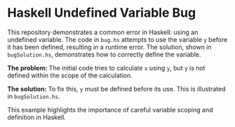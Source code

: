 # Haskell Undefined Variable Bug

This repository demonstrates a common error in Haskell: using an undefined variable.  The code in `bug.hs` attempts to use the variable `y` before it has been defined, resulting in a runtime error. The solution, shown in `bugSolution.hs`, demonstrates how to correctly define the variable.

**The problem:**  The initial code tries to calculate `x` using `y`, but `y` is not defined within the scope of the calculation.

**The solution:** To fix this, `y` must be defined before its use. This is illustrated in `bugSolution.hs`. 

This example highlights the importance of careful variable scoping and definition in Haskell. 